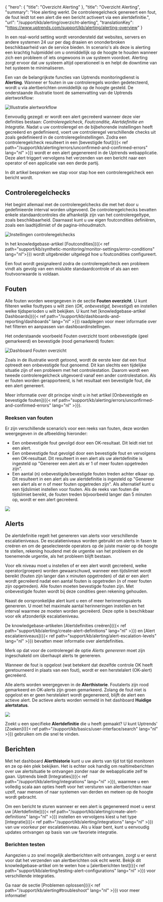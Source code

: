 {
  "hero": {
    "title": "Overzicht Alerting"
  },
  "title": "Overzicht Alerting",
  "summary": "Hoe alerting werkt. De controleregelcheck genereert een fout, de fout leidt tot een alert die een bericht activeert via een alertdefinitie.",
  "url": "/support/kb/alerting/overzicht-alerting",
  "translationKey": "https://www.uptrends.com/support/kb/alerting/alerting-overview"
}

In een real-world setting wordt verondersteld dat websites, servers en andere systemen 24 uur per dag draaien en ononderbroken beschikbaarheid van de service bieden. In scenario's als deze is alerting een krachtig hulpmiddel om u onmiddellijk op de hoogte te houden wanneer zich een probleem of iets ongewoons in uw systeem voordoet. Alerting zorgt ervoor dat uw systeem altijd operationeel is en helpt de downtime van het systeem te minimaliseren.

Een van de belangrijkste functies van Uptrends monitoringdienst is **Alerting**. Wanneer er fouten in uw controleregels worden gedetecteerd, wordt u via alertberichten onmiddellijk op de hoogte gesteld. De onderstaande illustratie toont de samenvatting van de Uptrends alertworkflow:

![Illustratie alertworkflow](/img/content/64eb1efd-9506-4cfb-ac6d-a69115ec3b68.png)

Eenvoudig gezegd: er wordt een alert gecreëerd wanneer deze vier definities bestaan: *Controleregelcheck, Foutconditie, Alertdefinitie en Integratie*. Nadat u uw controleregel en de bijbehorende instellingen heeft gecreëerd en gedefinieerd, voert uw controleregel verschillende checks uit zoals gedefinieerd in de controleregelinstellingen. Zodra een controleregelcheck resulteert in een [bevestigde fout]({{< ref path="/support/kb/alerting/errors/unconfirmed-and-confirmed-errors" lang="nl" >}}) wordt er een alert gegenereerd in de Uptrends webapplicatie. Deze alert triggert vervolgens het verzenden van een bericht naar een operator of een applicatie van een derde partij.


In dit artikel bespreken we stap voor stap hoe een controleregelcheck een bericht wordt.

## Controleregelchecks

Het begint allemaal met de controleregelchecks die met het door u gedefinieerde interval worden uitgevoerd. De controleregelchecks bevatten enkele standaardcontroles die afhankelijk zijn van het controleregeltype, zoals beschikbaarheid. Daarnaast kunt u uw eigen foutcondities definiëren, zoals een laadtijdlimiet of de pagina-inhoudmatch.

![Instellingen controleregelchecks](/img/content/scr_alerting-monitor-checks.min.png)

In het knowledgebase-artikel [Foutcondities]({{< ref path="support/kb/synthetic-monitoring/monitor-settings/error-conditions" lang="nl">}}) wordt uitgebreider uitgelegd hoe u foutcondities configureert.

Een fout wordt gesignaleerd zodra de controleregelcheck een probleem vindt als gevolg van een mislukte standaardcontrole of als aan een foutvoorwaarde is voldaan.

## Fouten

Alle fouten worden weergegeven in de sectie **Fouten overzicht**. U kunt filteren welke fouttypes u wilt zien (*OK, onbevestigd, bevestigd*) en instellen welke tijdsperioden u wilt bekijken. U kunt het [knowledgebase-artikel Dashboards]({{< ref path="/support/kb/dashboards-and-reporting/dashboards" lang="nl" >}}) raadplegen voor meer informatie over het filteren en aanpassen van dashboardinstellingen.

Het onderstaande voorbeeld Fouten overzicht toont onbevestigde (geel gemarkeerd) en bevestigde (rood gemarkeerd) fouten:

![Dashboard Fouten overzicht](/img/content/scr_errors-overview-dashboard.min.png)

Zoals in de illustratie wordt getoond, wordt de eerste keer dat een fout optreedt een onbevestigde fout genoemd. Dit kan slechts een tijdelijke situatie zijn of een probleem met het controlestation. Daarom wordt een tweede controleregelcheck uitgevoerd vanaf een ander controlestation. Als er fouten worden gerapporteerd, is het resultaat een bevestigde fout, die een alert genereert.

Meer informatie over dit principe vindt u in het artikel [Onbevestigde en bevestigde fouten]({{< ref path="support/kb/alerting/errors/unconfirmed-and-confirmed-errors" lang="nl" >}}).

### Reeksen van fouten

Er zijn verschillende scenario’s voor een reeks van fouten, deze worden weergegeven in de afbeelding hieronder:

-   Een onbevestigde fout gevolgd door een OK-resultaat. Dit leidt niet tot een alert.
-   Een onbevestigde fout gevolgd door een bevestigde fout en vervolgens een OK-resultaat. Dit resulteert in een alert als uw alertdefinitie is ingesteld op "Genereer een alert als er 1 of meer fouten opgetreden zijn".
-   Een aantal (n) onbevestigde/bevestigde fouten treden achter elkaar op. Dit resulteert in een alert als uw alertdefinitie is ingesteld op "Genereer een alert als er n of meer fouten opgetreden zijn". Als alternatief kunt u een tijdslimiet instellen voor fouten. Als de reeks van fouten die tijdslimiet bereikt, de fouten treden bijvoorbeeld langer dan 5 minuten op, wordt er een alert gecreëerd.

![](/img/content/b4bc1e4c-3fd5-4dff-a4d4-2f7ec14b2534.png)

## Alerts

De alertdefinitie regelt het genereren van alerts voor verschillende escalatieniveaus. De escalatieniveaus worden gebruikt om alerts in fasen te creëren en om de geselecteerde operators op de juiste manier op de hoogte te stellen, rekening houdend met de urgentie van het probleem en de toenemende urgentie, als het probleem blijft bestaan.

Voor elk niveau moet u instellen of er een alert wordt gecreëerd, welke operator(groepen) worden gewaarschuwd, wanneer een tijdslimiet wordt bereikt (fouten zijn langer dan x minuten opgetreden) of dat er een alert wordt gecreëerd nadat een aantal fouten is opgetreden (n of meer fouten zijn opgetreden). Alle fouten moeten bevestigde fouten zijn. Met onbevestigde fouten wordt bij deze condities geen rekening gehouden.

Naast de oorspronkelijke alert kunt u een of meer herinneringsalerts genereren. U moet het maximale aantal herinneringen instellen en het interval waarmee ze moeten worden gecreëerd. Deze optie is beschikbaar voor elk afzonderlijk escalatieniveau.

De knowledgebase-artikelen [Alertdefinities creëren]({{< ref path="support/kb/alerting/create-alert-definitions" lang="nl" >}}) en [Alert escalatieniveaus]({{< ref path="support/kb/alerting/alert-escalation-levels" lang="nl" >}}) bevatten meer informatie over alertdefinities.

Merk op dat voor de controleregel de optie *Alerts genereren* moet zijn ingeschakeld om überhaupt alerts te genereren.

Wanneer de fout is opgelost (wat betekent dat dezelfde controle OK heeft geretourneerd in plaats van een fout), wordt er een herstelalert (OK-alert) gecreëerd.

Alle alerts worden weergegeven in de **Alerthistorie**. Foutalerts zijn rood gemarkeerd en OK-alerts zijn groen gemarkeerd. Zolang de fout niet is opgelost en er geen herstelalert wordt gegenereerd, blijft de alert een actieve alert. De actieve alerts worden vermeld in het dashboard **Huidige alertstatus**.

![](/img/content/scr_alert-history-dashboard.min.png)

Zoekt u een specifieke **Alertdefinitie** die u heeft gemaakt? U kunt Uptrends' [Zoeken]({{< ref path="/support/kb/basics/user-interface/search" lang="nl" >}}) gebruiken om die snel te vinden.

## Berichten

Met het dashboard **Alerthistorie** kunt u uw alerts van tijd tot tijd monitoren en ze op één plek bekijken. Het is echter ook handig om realtimeberichten over uw alertsituatie te ontvangen zonder naar de webapplicatie zelf te gaan. Uptrends biedt [Integraties]({{< ref path="/support/kb/alerting/integrations" lang="nl" >}}), waarmee u een volledig scala aan opties heeft voor het versturen van alertberichten naar uzelf, naar mensen of naar systemen van derden en meteen op de hoogte wordt gebracht.

Om een bericht te sturen wanneer er een alert is gegenereerd moet u eerst uw [Alertdefinitie]({{< ref path="/support/kb/alerting/create-alert-definitions" lang="nl" >}}) instellen en vervolgens kiest u het type [integratie]({{< ref path="/support/kb/alerting/integrations" lang="nl" >}}) van uw voorkeur per escalatieniveau. Als u klaar bent, kunt u eenvoudig updates ontvangen op basis van uw favoriete integratie.

### Berichten testen

Aangezien u zo snel mogelijk alertberichten wilt ontvangen, zorgt u er eerst voor dat het verzenden van alertberichten ook echt werkt. Bekijk dit knowledgebase-artikel om te weten hoe u [alertberichten test]({{< ref path="support/kb/alerting/testing-alert-configurations" lang="nl" >}}) voor verschillende integraties.

Ga naar de sectie [Problemen oplossen]({{< ref path="/support/kb/alerting#troubleshoot" lang="nl" >}}) voor meer informatie!